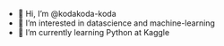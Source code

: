 - 👋 Hi, I’m @kodakoda-koda
- 👀 I’m interested in datascience and machine-learning
- 🌱 I’m currently learning Python at Kaggle

<!---
kodakoda-koda/kodakoda-koda is a ✨ special ✨ repository because its `README.md` (this file) appears on your GitHub profile.
You can click the Preview link to take a look at your changes.
--->
